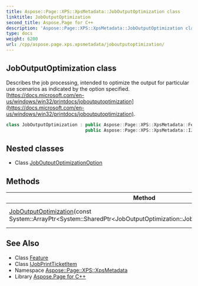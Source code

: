 ```yaml
---
title: Aspose::Page::XPS::XpsMetadata::JobOutputOptimization class
linktitle: JobOutputOptimization
second_title: Aspose.Page for C++
description: 'Aspose::Page::XPS::XpsMetadata::JobOutputOptimization class. Describes the job processing, intended to optimize the output for particular use scenarios as indicated by the option specified.  in C++.'
type: docs
weight: 6200
url: /cpp/aspose.page.xps.xpsmetadata/joboutputoptimization/
---
```

## JobOutputOptimization class


Describes the job processing, intended to optimize the output for particular use scenarios as indicated by the option specified. [https://docs.microsoft.com/en-us/windows/win32/printdocs/joboutputoptimization](https://docs.microsoft.com/en-us/windows/win32/printdocs/joboutputoptimization).

```cpp
class JobOutputOptimization : public Aspose::Page::XPS::XpsMetadata::Feature,
                              public Aspose::Page::XPS::XpsMetadata::IJobPrintTicketItem
```

## Nested classes

* Class [JobOutputOptimizationOption](./joboutputoptimizationoption/)
## Methods

| Method | Description |
| --- | --- |
| [JobOutputOptimization](./joboutputoptimization/)(const System::ArrayPtr\<System::SharedPtr\<JobOutputOptimization::JobOutputOptimizationOption\>\>\&) | Creates a new instance. |
## See Also

* Class [Feature](../feature/)
* Class [IJobPrintTicketItem](../ijobprintticketitem/)
* Namespace [Aspose::Page::XPS::XpsMetadata](../)
* Library [Aspose.Page for C++](../../)
